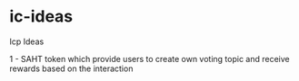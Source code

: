 # ic-ideas
Icp Ideas

1 - SAHT token which provide users to create own voting topic and receive rewards based on the interaction
